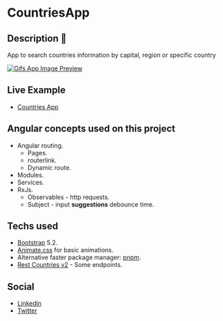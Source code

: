 # CountriesApp

## Description 📑

App to search countries information by capital, region or specific country

<a href="https://countries-app-angular-daguttt.vercel.app/" >
  <img src="https://res.cloudinary.com/doju0qq96/image/upload/v1665789323/countries-app-image-preview_z0dywp.png" alt="Gifs App Image Preview" />
</a>

## Live Example

- [Countries App](https://countries-app-angular-daguttt.vercel.app/)

## Angular concepts used on this project

- Angular routing.
  - Pages.
  - routerlink.
  - Dynamic route.
- Modules.
- Services.
- RxJs.
  - Observables - http requests.
  - Subject - input **suggestions** debounce time.

## Techs used

- [Bootstrap](https://getbootstrap.com/) 5.2.
- [Animate.css](https://animate.style/) for basic animations.
- Alternative faster package manager: [pnpm](https://pnpm.io/).
- [Rest Countries v2](https://restcountries.com/) - Some endpoints.

## Social

- [Linkedin](https://linkedin.com/in/daguttt)
- [Twitter](https://twitter.com/daguttt)
